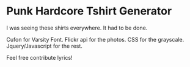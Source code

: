 <h1>Punk Hardcore Tshirt Generator</h1>

I was seeing these shirts everywhere. It had to be done. 

Cufon for Varsity Font. 
Flickr api for the photos. 
CSS for the grayscale. 
Jquery/Javascript for the rest.

Feel free contribute lyrics! 
